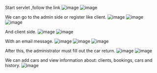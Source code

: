 Start servlet ,follow the link
![image](https://github.com/user-attachments/assets/273beebb-faed-4180-abae-bda1d062ebac)
![image](https://github.com/user-attachments/assets/f3ca0446-0645-456d-a8ab-0684d2e4d514)

We can go to the admin side or register like client.
![image](https://github.com/user-attachments/assets/a32a7ab3-5523-4da0-b805-a52182d6cd23)
![image](https://github.com/user-attachments/assets/3f6800f0-e8e5-45f8-b417-d97930f9412e)
![image](https://github.com/user-attachments/assets/2c07f305-9e59-49e1-a1f8-02b9c46d1743)

And client side.
![image](https://github.com/user-attachments/assets/fca04bb9-5ce9-4a1f-a162-c2f50db5b704)
![image](https://github.com/user-attachments/assets/e6bfe3e1-3aa0-4a38-baba-8a2782af5c57)

With an email message.
![image](https://github.com/user-attachments/assets/c7c8e40b-5407-479d-a304-457d05581ee1)
![image](https://github.com/user-attachments/assets/778ef8d5-b42f-467c-9320-8617ae66bfba)
![image](https://github.com/user-attachments/assets/b48cfc00-51b2-4e16-acc1-00fae82729e3)

After this, the administrator must fill out the car return.
![image](https://github.com/user-attachments/assets/95d60942-7a34-4610-ab4b-cc08c5a2a3ee)
![image](https://github.com/user-attachments/assets/4829b27a-110a-485b-a910-349da987b5d3)

We can add cars and view information about: clients, bookings, cars and history.
![image](https://github.com/user-attachments/assets/cf3a5afc-06ec-4182-beac-29a4a770dcd9)
